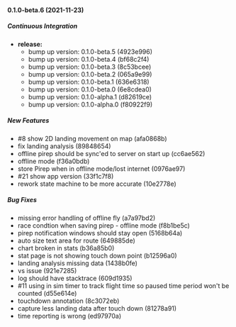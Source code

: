 #### 0.1.0-beta.6 (2021-11-23)

##### Continuous Integration

* **release:**
  *  bump up version: 0.1.0-beta.5 (4923e996)
  *  bump up version: 0.1.0-beta.4 (bf68c2f4)
  *  bump up version: 0.1.0-beta.3 (8c53bcee)
  *  bump up version: 0.1.0-beta.2 (065a9e99)
  *  bump up version: 0.1.0-beta.1 (636e6318)
  *  bump up version: 0.1.0-beta.0 (6e8cdea0)
  *  bump up version: 0.1.0-alpha.1 (d82619ce)
  *  bump up version: 0.1.0-alpha.0 (f80922f9)

##### New Features

*  #8 show 2D landing movement on map (afa0868b)
*  fix landing analysis (89848654)
*  offline pirep should be sync'ed to server on start up (cc6ae562)
*  offline mode (f36a0bdb)
*  store Pirep when in offline mode/lost internet (0976ae97)
*  #21 show app version (33f1c7f8)
*  rework state machine to be more accurate (10e2778e)

##### Bug Fixes

*  missing error handling of offline fly (a7a97bd2)
*  race condtion when saving pirep - offline mode (f8b1be5c)
*  pirep notification windows should stay open (5168b64a)
*  auto size text area for route (649885de)
*  chart broken in stats (b36a85b0)
*  stat page is not showing touch down point (b12596a0)
*  landing analysis missing data (1438b0fe)
*  vs issue (921e7285)
*  log should have stacktrace (609d1935)
*  #11 using in sim timer to track flight time so paused time period won't be counted (d55e614e)
*  touchdown annotation (8c3072eb)
*  capture less landing data after touch down (81278a91)
*  time reporting is wrong (ed97970a)


